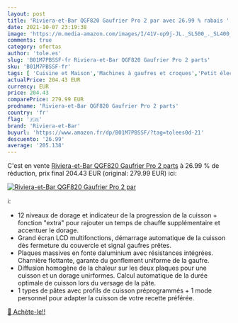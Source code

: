 ```yaml
---
layout: post
title: 'Riviera-et-Bar QGF820 Gaufrier Pro 2 par avec 26.99 % rabais '
date: 2021-10-07 23:19:38
image: 'https://m.media-amazon.com/images/I/41V-op9j-JL._SL500_._SL400_.jpg'
comments: true
category: ofertas
author: 'tole.es'
slug: 'B01M7PBSSF-fr Riviera-et-Bar QGF820 Gaufrier Pro 2 parts'
sku: 'B01M7PBSSF-fr'
tags: [ 'Cuisine et Maison','Machines à gaufres et croques','Petit électroménager','riviera-et-bar', ]
actualPrice: 204.43 EUR
currency: EUR
price: 204.43
comparePrice: 279.99 EUR
prodname: 'Riviera-et-Bar QGF820 Gaufrier Pro 2 parts'
country: 'fr'
flag: '🇫🇷'
brand: 'Riviera-et-Bar'
buyurl: 'https://www.amazon.fr/dp/B01M7PBSSF/?tag=tolees0d-21'
descuento: '26.99'
average: '205.138'
---
```


C'est en vente [Riviera-et-Bar QGF820 Gaufrier Pro 2 parts](https://www.amazon.fr/dp/B01M7PBSSF/?tag=tolees0d-21)  à  26.99 % de réduction, prix final  204.43 EUR (original: 279.99 EUR) ici:

[![Riviera-et-Bar QGF820 Gaufrier Pro 2 par](https://m.media-amazon.com/images/I/41V-op9j-JL._SL500_._SL400_.jpg)](https://www.amazon.fr/dp/B01M7PBSSF/?tag=tolees0d-21)

ℹ️:

- 12 niveaux de dorage et indicateur de la progression de la cuisson + fonction "extra" pour rajouter un temps de chauffe supplémentaire et accentuer le dorage.
- Grand écran LCD multifonctions, démarrage automatique de la cuisson dès fermeture du couvercle et signal gaufres prêtes.
- Plaques massives en fonte daluminium avec résistances intégrées. Charnière flottante, garante du gonflement uniforme de la gaufre.
- Diffusion homogène de la chaleur sur les deux plaques pour une cuisson et un dorage unirformes. Calcul automatique de la durée optimale de cuisson lors du versage de la pâte.
- 1 types de pâtes avec profils de cuisson préprogrammés + 1 mode personnel pour adapter la cuisson de votre recette préférée.

[🛒 Achète-le!!](https://www.amazon.fr/dp/B01M7PBSSF/?tag=tolees0d-21)
